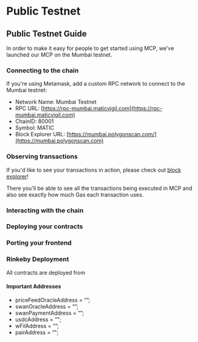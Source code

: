 # Public Testnet

## Public Testnet Guide <a href="__docusaurus" id="__docusaurus"></a>

In order to make it easy for people to get started using MCP, we've launched our MCP on the Mumbai testnet.

### Connecting to the chain <a href="connecting-to-the-chain" id="connecting-to-the-chain"></a>

If you're using Metamask, add a custom RPC network to connect to the Mumbai testnet:

* Network Name: Mumbai Testnet
* RPC URL: [https://rpc-mumbai.maticvigil.com](https://rpc-mumbai.maticvigil.com)
* ChainID: 80001
* Symbol: MATIC
* Block Explorer URL: [https://mumbai.polygonscan.com/](https://mumbai.polygonscan.com)

### Observing transactions <a href="observing-transactions" id="observing-transactions"></a>

If you'd like to see your transactions in action, please check out [block explorer](https://mumbai.polygonscan.com)!

There you'll be able to see all the transactions being executed in MCP and also see exactly how much Gas each transaction uses.



### Interacting with the chain <a href="interacting-with-the-chain" id="interacting-with-the-chain"></a>



### Deploying your contracts <a href="deploying-your-contracts" id="deploying-your-contracts"></a>



### Porting your frontend <a href="porting-your-frontend" id="porting-your-frontend"></a>



### Rinkeby Deployment <a href="rinkeby-deployment" id="rinkeby-deployment"></a>

All contracts are deployed from&#x20;

#### Important Addresses <a href="important-addresses" id="important-addresses"></a>

* priceFeedOracleAddress = “”;&#x20;
* swanOracleAddress = “”;&#x20;
* swanPaymentAddress = “”;&#x20;
* usdcAddress = “";&#x20;
* wFilAddress = “”;&#x20;
* pairAddress = “";
